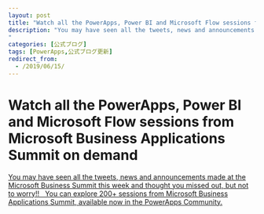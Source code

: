 ```yaml
---
layout: post
title: "Watch all the PowerApps, Power BI and Microsoft Flow sessions from Microsoft Business..."
description: "You may have seen all the tweets, news and announcements made at the Microsoft Business Summit this week and thought you missed out, but not to worry!!   You can explore 200+ sessions from Microsoft Business Applications Summit, available now in the PowerApps Community.
"
categories: [公式ブログ]
tags: [PowerApps,公式ブログ更新]
redirect_from:
  - /2019/06/15/
---
```


# Watch all the PowerApps, Power BI and Microsoft Flow sessions from Microsoft Business Applications Summit on demand

[You may have seen all the tweets, news and announcements made at the Microsoft Business Summit this week and thought you missed out, but not to worry!!   You can explore 200+ sessions from Microsoft Business Applications Summit, available now in the PowerApps Community.
](["https://powerapps.microsoft.com/ja-jp/blog/watch-all-the-powerapps-flow-and-power-bi-sessions-from-microsoft-business-applications-summit-on-demand/"])

